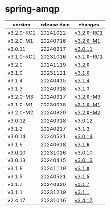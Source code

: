 # spring-amqp

|  version   | release date |                changes                 |
|------------|--------------|----------------------------------------|
| v3.2.0-RC1 | 20241022     | [v3.2.0-RC1](./v3.2.0-RC1-20241022.md) |
| v3.2.0-M1  | 20240716     | [v3.2.0-M1](./v3.2.0-M1-20240716.md)   |
| v3.0.11    | 20240217     | [v3.0.11](./v3.0.11-20240217.md)       |
| v3.1.0-RC1 | 20231016     | [v3.1.0-RC1](./v3.1.0-RC1-20231016.md) |
| v3.2.0     | 20241119     | [v3.2.0](./v3.2.0-20241119.md)         |
| v3.1.0     | 20231121     | [v3.1.0](./v3.1.0-20231121.md)         |
| v3.1.4     | 20240415     | [v3.1.4](./v3.1.4-20240415.md)         |
| v3.1.3     | 20240318     | [v3.1.3](./v3.1.3-20240318.md)         |
| v3.2.0-M3  | 20240917     | [v3.2.0-M3](./v3.2.0-M3-20240917.md)   |
| v3.1.0-M1  | 20230918     | [v3.1.0-M1](./v3.1.0-M1-20230918.md)   |
| v3.2.0-M2  | 20240820     | [v3.2.0-M2](./v3.2.0-M2-20240820.md)   |
| v3.0.12    | 20240318     | [v3.0.12](./v3.0.12-20240318.md)       |
| v3.1.2     | 20240217     | [v3.1.2](./v3.1.2-20240217.md)         |
| v3.0.14    | 20240521     | [v3.0.14](./v3.0.14-20240521.md)       |
| v3.1.6     | 20240618     | [v3.1.6](./v3.1.6-20240618.md)         |
| v3.0.10    | 20231016     | [v3.0.10](./v3.0.10-20231016.md)       |
| v3.0.13    | 20240415     | [v3.0.13](./v3.0.13-20240415.md)       |
| v3.1.8     | 20241119     | [v3.1.8](./v3.1.8-20241119.md)         |
| v3.1.5     | 20240521     | [v3.1.5](./v3.1.5-20240521.md)         |
| v3.1.7     | 20240820     | [v3.1.7](./v3.1.7-20240820.md)         |
| v3.1.1     | 20231219     | [v3.1.1](./v3.1.1-20231219.md)         |
| v2.4.17    | 20231016     | [v2.4.17](./v2.4.17-20231016.md)       |

